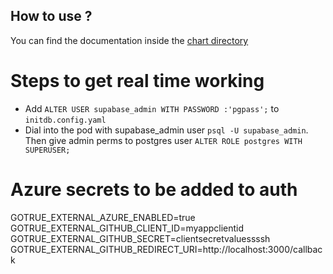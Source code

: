 
## How to use ?

You can find the documentation inside the [chart directory](./charts/supabase/README.md)

# Steps to get real time working
- Add `ALTER USER supabase_admin WITH PASSWORD :'pgpass';` to `initdb.config.yaml`
- Dial into the pod with supabase_admin user `psql -U supabase_admin`. Then give admin perms to postgres user `ALTER ROLE postgres WITH SUPERUSER;`

# Azure secrets to be added to auth
GOTRUE_EXTERNAL_AZURE_ENABLED=true
GOTRUE_EXTERNAL_GITHUB_CLIENT_ID=myappclientid
GOTRUE_EXTERNAL_GITHUB_SECRET=clientsecretvaluessssh
GOTRUE_EXTERNAL_GITHUB_REDIRECT_URI=http://localhost:3000/callback
